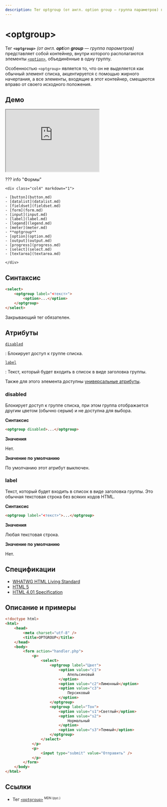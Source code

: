 ```yaml
---
description: Тег optgroup (от англ. option group — группа параметров) представляет собой контейнер, внутри которого располагаются элементы option, объединённые в одну группу
---
```


# &lt;optgroup&gt;

Тег **`<optgroup>`** _(от англ. **opt**ion **group** — группа параметров)_ представляет собой контейнер, внутри которого располагаются элементы [`<option>`](option.md), объединённые в одну группу.

Особенностью `<optgroup>` является то, что он не выделяется как обычный элемент списка, акцентируется с помощью жирного начертания, а все элементы, входящие в этот контейнер, смещаются вправо от своего исходного положения.

## Демо

<iframe class="interactive is-tabbed-standard-height" height="200" src="https://interactive-examples.mdn.mozilla.net/pages/tabbed/optgroup.html" title="MDN Web Docs Interactive Example" loading="lazy" data-readystate="complete"></iframe>

??? info "Формы"

    <div class="col4" markdown="1">

    - [button](button.md)
    - [datalist](datalist.md)
    - [fieldset](fieldset.md)
    - [form](form.md)
    - [input](input.md)
    - [label](label.md)
    - [legend](legend.md)
    - [meter](meter.md)
    - **optgroup**
    - [option](option.md)
    - [output](output.md)
    - [progress](progress.md)
    - [select](select.md)
    - [textarea](textarea.md)

    </div>

## Синтаксис

```html
<select>
    <optgroup label="<текст>">
        <option>...</option>
    </optgroup>
</select>
```

Закрывающий тег обязателен.

## Атрибуты

[`disabled`](#disabled)

: Блокирует доступ к группе списка.

[`label`](#label)

: Текст, который будет входить в список в виде заголовка группы.

Также для этого элемента доступны [универсальные атрибуты](uni-attr.md).

### disabled

Блокирует доступ к группе списка, при этом группа отображается другим цветом (обычно серым) и не доступна для выбора.

**Синтаксис**

```html
<optgroup disabled>...</optgroup>
```

**Значения**

Нет.

**Значение по умолчанию**

По умолчанию этот атрибут выключен.

### label

Текст, который будет входить в список в виде заголовка группы. Это обычная текстовая строка без всяких кодов HTML.

**Синтаксис**

```html
<optgroup label="<текст>">...</optgroup>
```

**Значения**

Любая текстовая строка.

**Значение по умолчанию**

Нет.

## Спецификации

-   [WHATWG HTML Living Standard](https://html.spec.whatwg.org/multipage/forms.html#the-optgroup-element)
-   [HTML 5](http://www.w3.org/TR/html5/forms.html#the-optgroup-element)
-   [HTML 4.01 Specification](http://www.w3.org/TR/html401/interact/forms.html#h-17.6)

## Описание и примеры

```html
<!doctype html>
<html>
    <head>
        <meta charset="utf-8" />
        <title>OPTGROUP</title>
    </head>
    <body>
        <form action="handler.php">
            <p>
                <select>
                    <optgroup label="Цвет">
                        <option value="c1">
                            Апельсиновый
                        </option>
                        <option value="c2">Лимонный</option>
                        <option value="c3">
                            Персиковый
                        </option>
                    </optgroup>
                    <optgroup label="Тон">
                        <option value="s1">Светлый</option>
                        <option value="s2">
                            Нормальный
                        </option>
                        <option value="s3">Темный</option>
                    </optgroup>
                </select>
            </p>
            <p>
                <input type="submit" value="Отправить" />
            </p>
        </form>
    </body>
</html>
```

## Ссылки

-   Тег [`<optgroup>`](https://developer.mozilla.org/ru/docs/Web/HTML/Element/optgroup) <sup><small>MDN (рус.)</small></sup>
